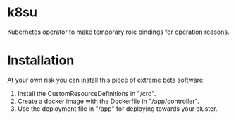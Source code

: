 # k8su
Kubernetes operator to make temporary role bindings for operation reasons.

# Installation
At your own risk you can install this piece of extreme beta software:
1. Install the CustomResourceDefinitions in "/crd".
2. Create a docker image with the Dockerfile in "/app/controller".
3. Use the deployment file in "/app" for deploying towards your cluster.